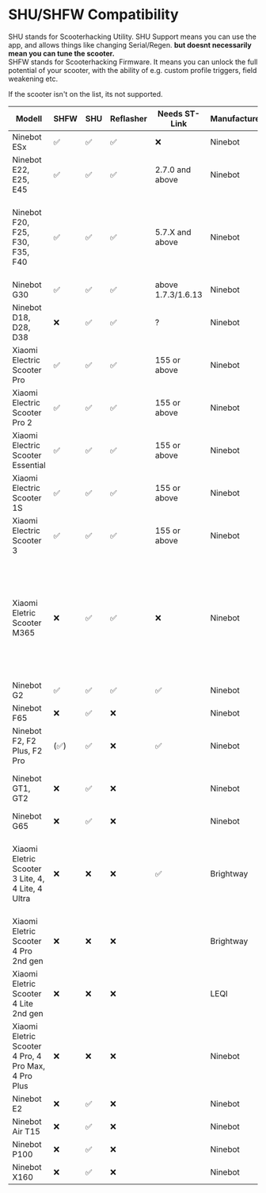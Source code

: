 # SHU/SHFW Compatibility

SHU stands for Scooterhacking Utility. SHU Support means you can use the app, and allows things like changing Serial/Regen. **but doesnt necessarily mean you can tune the scooter.**  
SHFW stands for Scooterhacking Firmware. It means you can unlock the full potential of your scooter, with the ability of e.g. custom profile triggers, field weakening etc.  
  
If the scooter isn't on the list, its not supported. 


| Modell                                                            | SHFW | SHU | Reflasher | Needs ST-Link          | Manufacturer | Notes                                  |
|-------------------------------------------------------------------|-----|-------|------------|------------------------|--------------|----------------------------------------|
| Ninebot ESx                                                       |  ✅  |   ✅  |     ✅     |            ❌          | Ninebot      |                                        |
| Ninebot E22, E25, E45                                             |  ✅  |   ✅  |     ✅     |     2.7.0 and above    | Ninebot      |                                        |
| Ninebot F20, F25,  F30, F35, F40                                  |  ✅  |   ✅  |     ✅     |     5.7.X and above    | Ninebot      | Old SHFW available. Use regular app to install, then use old 2.5 APK to configure. |
| Ninebot G30                                                       |  ✅  |   ✅  |     ✅     |    above 1.7.3/1.6.13  | Ninebot      |                                        |
| Ninebot D18, D28, D38                                             |  ❌  |   ✅  |     ✅     |            ?           | Ninebot      | Currently no SHFW support  |
| Xiaomi Electric Scooter Pro                                       |  ✅  |   ✅  |     ✅     |     155 or above       | Ninebot      |                                        |
| Xiaomi Electric Scooter Pro 2                                     |  ✅  |   ✅  |     ✅     |     155 or above       | Ninebot      |                                        |
| Xiaomi Electric Scooter Essential                                 |  ✅  |   ✅  |     ✅     |     155 or above       | Ninebot      |                                        |
| Xiaomi Electric Scooter 1S                                        |  ✅  |   ✅  |     ✅     |     155 or above       | Ninebot      |                                        |
| Xiaomi Electric Scooter 3                                         |  ✅  |   ✅  |     ✅     |     155 or above       | Ninebot      |                                        |
| Xiaomi Eletric Scooter M365                                       |  ❌  |   ✅  |     ✅     |            ❌          | Ninebot      | Flash M365-ProBLE.zip to use SHFW. Alternatively replace the dashboard with a non 4-dot one (pro/pro2 dashboard). |
| Ninebot G2                                                        |  ✅  |   ✅  |     ✅     |            ✅          | Ninebot      |                                        |
| Ninebot F65                                                       |  ❌  |   ✅  |     ❌     |                        | Ninebot      |                                        |
| Ninebot F2, F2 Plus, F2 Pro                                       | (✅) |   ✅  |     ❌     |            ✅          | Ninebot      | [F2 Pro can run G2 SHFW.](/f2) |
| Ninebot GT1, GT2                                                  |  ❌  |   ✅  |     ❌     |                        | Ninebot      | Change SN for higher speed. Guide [here](https://rollerplausch.com/threads/ninebot-gt1d-serial-unlock-60km-h-tuning-via-st-link.10790/). |
| Ninebot G65                                                       |  ❌  |   ✅  |     ❌     |                        | Ninebot      |                                        |
| Xiaomi Eletric Scooter 3 Lite, 4, 4 Lite, 4 Ultra                 |  ❌  |   ❌  |     ❌     |           ✅            | Brightway    | No SHFW Support planned. Check [this](https://github.com/dnandha/stlink-lks32/) for basic CFW, [this](https://github.com/scooterteam/bw-patcher) for more patches. |
| Xiaomi Eletric Scooter 4 Pro 2nd gen                              |  ❌  |   ❌  |     ❌     |                        | Brightway    | [4 Pro 2nd gen Tuning](/4pro2nd) |
| Xiaomi Eletric Scooter  4 Lite 2nd gen                            |  ❌  |   ❌  |     ❌     |                        | LEQI         | No SHFW Support planned.                |
| Xiaomi Eletric Scooter 4 Pro, 4 Pro Max, 4 Pro Plus               |  ❌  |   ❌  |     ❌     |                        | Ninebot      | Check [NGFW](https://nextgenfw.pythonanywhere.com/) for CFW Patcher. Base DRV [here](https://mi-fw-info.streamlit.app/). |
| Ninebot E2                                                        |  ❌  |   ✅  |     ❌     |                        | Ninebot      |                                        |
| Ninebot Air T15                                                   |  ❌  |   ✅  |     ❌     |                        | Ninebot      |                                        |
| Ninebot P100                                                      |  ❌  |   ✅  |     ❌     |                        | Ninebot      |                                        |
| Ninebot X160                                                      |  ❌  |   ✅  |     ❌     |                        | Ninebot      |                                        |


